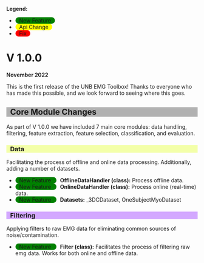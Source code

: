 <style>
.data_handler {
    background-color:#F3FFA8;
    padding-left: 10px;
}
.filtering {
    background-color:#D3A8FF;
    padding-left: 10px;
}
.enhancement {
    background-color:green;
    width:130px;
    padding-left:10px;
    padding-right:10px;
    border-radius: 25px;
    margin-right: 10px;
}
.api_change {
    background-color:yellow;
    width:110px;
    padding-left:10px;
    padding-right:10px;
    border-radius: 25px;
    margin-right: 10px;
}
.fix {
    background-color:red;
    width:45px;
    padding-left:10px;
    padding-right:10px;
    border-radius: 25px;
    margin-right: 10px;
}
</style>

**Legend:**
- <span class="enhancement"> New Feature </span>
- <span class="api_change"> Api Change </span> 
- <span class="fix"> Fix </span> 

# V 1.0.0 
**November 2022**

This is the first release of the UNB EMG Toolbox! Thanks to everyone who has made this possible, and we look forward to seeing where this goes.

<h2 style="background-color:#B1B1B1;padding-left: 10px;"> Core Module Changes </h2>

As part of V 1.0.0 we have included 7 main core modules: data handling, filtering, feature extraction, feature selection, classification, and evaluation.

<h3 class="data_handler"> Data </h3>

Facilitating the process of offline and online data processing. Additionally, adding a number of datasets.

- <span class="enhancement"> New Feature </span>**OfflineDataHandler (class):** Process offline data.
- <span class="enhancement"> New Feature </span>**OnlineDataHandler (class):** Process online (real-time) data.
- <span class="enhancement"> New Feature </span>**Datasets:** _3DCDataset, OneSubjectMyoDataset

<h3 class="filtering"> Filtering </h3>

Applying filters to raw EMG data for eliminating common sources of noise/contamination.

- <span class="enhancement"> New Feature </span>**Filter (class):** Facilitates the process of filtering raw emg data. Works for both online and offline data. 